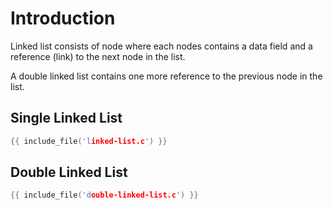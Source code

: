 # Introduction

Linked list consists of node where each nodes contains a
data field and a reference (link) to the next node in the list.

A double linked list contains one more reference to the previous
node in the list.

## Single Linked List

```c
{{ include_file('linked-list.c') }}
```

## Double Linked List

```c
{{ include_file('double-linked-list.c') }}
```
